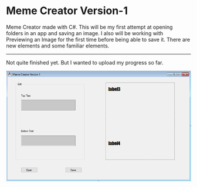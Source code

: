 # Meme Creator Version-1

Meme Creator made with C#. This will be my first attempt at opening folders in an app and saving an image. I also will be working with 
Previewing an Image for the first time before being able to save it. There are new elements and some familiar elements. 

-----------------------------------------------------------------------------------------------------------------------------------
Not quite finished yet. But I wanted to upload my progress so far. 

![alt text](https://github.com/abelberhane/MemeCreatorVersion-1/blob/master/Images/InitialSH.png?raw=true)
